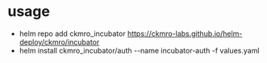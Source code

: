 
# usage

* helm repo add ckmro_incubator https://ckmro-labs.github.io/helm-deploy/ckmro/incubator
* helm install ckmro_incubator/auth --name incubator-auth -f values.yaml
